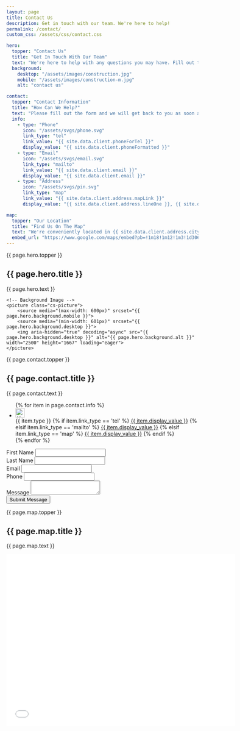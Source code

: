 ```yaml
---
layout: page
title: Contact Us
description: Get in touch with our team. We're here to help!
permalink: /contact/
custom_css: /assets/css/contact.css

hero:
  topper: "Contact Us"
  title: "Get In Touch With Our Team"
  text: "We're here to help with any questions you may have. Fill out the form below and we'll get back to you as soon as possible."
  background:
    desktop: "/assets/images/construction.jpg"
    mobile: "/assets/images/construction-m.jpg"
    alt: "contact us"

contact:
  topper: "Contact Information"
  title: "How Can We Help?"
  text: "Please fill out the form and we will get back to you as soon as possible. For immediate assistance, please call us directly."
  info:
    - type: "Phone"
      icon: "/assets/svgs/phone.svg"
      link_type: "tel"
      link_value: "{{ site.data.client.phoneForTel }}"
      display_value: "{{ site.data.client.phoneFormatted }}"
    - type: "Email"
      icon: "/assets/svgs/email.svg"
      link_type: "mailto"
      link_value: "{{ site.data.client.email }}"
      display_value: "{{ site.data.client.email }}"
    - type: "Address"
      icon: "/assets/svgs/pin.svg"
      link_type: "map"
      link_value: "{{ site.data.client.address.mapLink }}"
      display_value: "{{ site.data.client.address.lineOne }}, {{ site.data.client.address.lineTwo }}, {{ site.data.client.address.city }}, {{ site.data.client.address.state }} {{ site.data.client.address.zip }}"

map:
  topper: "Our Location"
  title: "Find Us On The Map"
  text: "We're conveniently located in {{ site.data.client.address.city }}, {{ site.data.client.address.state }}. Stop by our office or give us a call to schedule an appointment."
  embed_url: "https://www.google.com/maps/embed?pb=!1m18!1m12!1m3!1d3067.7392352239356!2d-104.98760548462448!3d39.73890797944928!2m3!1f0!2f0!3f0!3m2!1i1024!2i768!4f13.1!3m3!1m2!1s0x876c7ed68bc8aa09%3A0x1e8a29beba7f5f8e!2s1600%20Broadway%2C%20Denver%2C%20CO%2080202!5e0!3m2!1sen!2sus!4v1620508868578!5m2!1sen!2sus"
---
```


<!-- ============================================ -->
<!--                    Hero                      -->
<!-- ============================================ -->

<section id="hero">
    <div class="cs-container">
        <div class="cs-flex-group">
            <span class="cs-topper">{{ page.hero.topper }}</span>
            <h1 class="cs-title">{{ page.hero.title }}</h1>
            <p class="cs-text">
                {{ page.hero.text }}
            </p>
        </div>
    </div>

    <!-- Background Image -->
    <picture class="cs-picture">
        <source media="(max-width: 600px)" srcset="{{ page.hero.background.mobile }}">
        <source media="(min-width: 601px)" srcset="{{ page.hero.background.desktop }}">
        <img aria-hidden="true" decoding="async" src="{{ page.hero.background.desktop }}" alt="{{ page.hero.background.alt }}" width="2500" height="1667" loading="eager">
    </picture>
</section>

<!-- ============================================ -->
<!--                 Contact Form                 -->
<!-- ============================================ -->

<section id="contact-form">
    <div class="cs-container">
        <div class="cs-content">
            <div class="cs-flex-group">
                <span class="cs-topper">{{ page.contact.topper }}</span>
                <h2 class="cs-title">{{ page.contact.title }}</h2>
                <p class="cs-text">
                    {{ page.contact.text }}
                </p>
                <ul class="cs-ul">
                    {% for item in page.contact.info %}
                    <li class="cs-li">
                        <picture class="cs-icon-wrapper">
                            <img class="cs-icon" aria-hidden="true" src="{{ item.icon }}" alt="{{ item.type | downcase }} icon" width="24" height="24" loading="lazy" decoding="async">
                        </picture>
                        <div class="cs-flex-group">
                            <span class="cs-header">{{ item.type }}</span>
                            {% if item.link_type == 'tel' %}
                            <a href="tel:{{ item.link_value }}" class="cs-link">{{ item.display_value }}</a>
                            {% elsif item.link_type == 'mailto' %}
                            <a href="mailto:{{ item.link_value }}" class="cs-link">{{ item.display_value }}</a>
                            {% elsif item.link_type == 'map' %}
                            <a href="{{ item.link_value }}" target="_blank" class="cs-link">{{ item.display_value }}</a>
                            {% endif %}
                        </div>
                    </li>
                    {% endfor %}
                </ul>
            </div>
        </div>
        <form id="cs-form" name="Contact Form" method="post" data-netlify="true">
            <div class="cs-container">
                <!-- Hidden input used to detect form submissions by bots (Honeypot Field) -->
                <input class="cs-hidden" type="text" name="_honey" style="display:none;">
                <!-- Prevents submissions from opening a new page -->
                <input type="hidden" name="_captcha" value="false">
                <div class="cs-row">
                    <!-- First Name -->
                    <div class="cs-input-group">
                        <label class="cs-label" for="first-name">First Name</label>
                        <input class="cs-input" required type="text" id="first-name" name="first-name">
                    </div>
                    <!-- Last Name -->
                    <div class="cs-input-group">
                        <label class="cs-label" for="last-name">Last Name</label>
                        <input class="cs-input" required type="text" id="last-name" name="last-name">
                    </div>
                </div>
                <div class="cs-row">
                    <!-- Email -->
                    <div class="cs-input-group">
                        <label class="cs-label" for="email">Email</label>
                        <input class="cs-input" required type="email" id="email" name="email">
                    </div>
                    <!-- Phone -->
                    <div class="cs-input-group">
                        <label class="cs-label" for="phone">Phone</label>
                        <input class="cs-input" required type="tel" id="phone" name="phone">
                    </div>
                </div>
                <!-- Message -->
                <div class="cs-input-group">
                    <label class="cs-label" for="message">Message</label>
                    <textarea class="cs-input cs-textarea" required name="message" id="message"></textarea>
                </div>
                <!-- Submit Button -->
                <button class="cs-button-solid" type="submit">Submit Message</button>
            </div>
        </form>
    </div>
</section>

<!-- ============================================ -->
<!--                    Map                       -->
<!-- ============================================ -->

<section id="map">
    <div class="cs-container">
        <div class="cs-content">
            <span class="cs-topper">{{ page.map.topper }}</span>
            <h2 class="cs-title">{{ page.map.title }}</h2>
            <p class="cs-text">
                {{ page.map.text }}
            </p>
        </div>
        <div class="cs-map-wrapper">
            <iframe class="cs-map" src="{{ page.map.embed_url }}" width="600" height="450" style="border:0;" allowfullscreen="" loading="lazy"></iframe>
        </div>
    </div>
</section> 